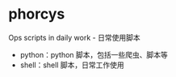 # phorcys
Ops scripts in daily work - 日常使用脚本

- python：python 脚本，包括一些爬虫、脚本等
- shell：shell 脚本，日常工作使用
